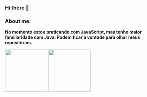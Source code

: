 ### Hi there 👋

### About me:
<!--
  ![status de GaPSant no Github](https://github-readme-stats.vercel.app/api?username=GabPSant&show_icons=true)
  [![Cartão ReadME](https://github-readme-stats.vercel.app/api/pin/?username=GabPSant&repo=public-GabPSant)](https://github.com/anuraghazra/github-readme-stats)

  [![Top Linguagens](https://github-readme-stats.vercel.app/api/top-langs/?username=GabPSant)](https://github.com/GabPSant?tab=repositories)
-->
**No momento estou praticando com JavaScript, mas tenho maior familiaridade com Java. Podem ficar a vontade para olhar meus repositórios.**

<div>
  <img height="135px" src="https://github-readme-stats.vercel.app/api?username=GabPSant&theme=nord&show_icons=true&hide_title=true&hide_border=true&hide_rank=true&include_all_commits=true&count_private=true&line_height=21">
  <img height="135px" src="https://github-readme-stats.vercel.app/api/top-langs/?username=GabPSant&theme=nord&&hide_title=true&hide_border=true&layout=compact&langs_count=8">
</div>
